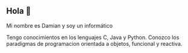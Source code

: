 ## Hola 👋
Mi nombre es Damian y soy un informático

Tengo conocimientos en los lenguajes C, Java y Python.
Conozco los paradigmas de programacion orientada a objetos, funcional y reactiva.

<!--
**DamianAquino/DamianAquino** is a ✨ _special_ ✨ repository because its `README.md` (this file) appears on your GitHub profile.

Here are some ideas to get you started:

- 🔭 I’m currently working on ...
- 🌱 I’m currently learning ...
- 👯 I’m looking to collaborate on ...
- 🤔 I’m looking for help with ...
- 💬 Ask me about ...
- 📫 How to reach me: ...
- 😄 Pronouns: ...
- ⚡ Fun fact: ...
-->
